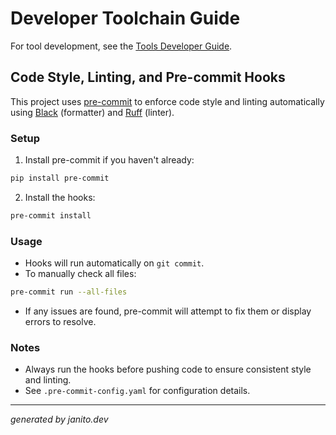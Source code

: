 # Developer Toolchain Guide

For tool development, see the [Tools Developer Guide](../guides/tools-developer-guide.md).

## Code Style, Linting, and Pre-commit Hooks

This project uses [pre-commit](https://pre-commit.com/) to enforce code style and linting automatically using [Black](https://black.readthedocs.io/en/stable/) (formatter) and [Ruff](https://docs.astral.sh/ruff/) (linter).

### Setup

1. Install pre-commit if you haven't already:

```bash
pip install pre-commit
```

2. Install the hooks:

```bash
pre-commit install
```

### Usage

- Hooks will run automatically on `git commit`.
- To manually check all files:

```bash
pre-commit run --all-files
```

- If any issues are found, pre-commit will attempt to fix them or display errors to resolve.

### Notes

- Always run the hooks before pushing code to ensure consistent style and linting.
- See `.pre-commit-config.yaml` for configuration details.

---
_generated by janito.dev_
